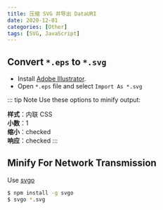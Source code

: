 ```yaml
---
title: 压缩 SVG 并导出 DataURI
date: 2020-12-01
categories: [Other]
tags: [SVG, JavaScript]
---
```


## Convert `*.eps` to `*.svg`

- Install [Adobe Illustrator](https://www.adobe.com/cn/products/illustrator.html).
- Open `*.eps` file and select `Import As *.svg`

::: tip Note
Use these options to minify output:

**样式**：内联 CSS  
**小数**：1  
**缩小**：checked  
**响应**：checked
:::

## Minify For Network Transmission

Use [svgo](https://github.com/svg/svgo)

```bash
$ npm install -g svgo
$ svgo *.svg
```
